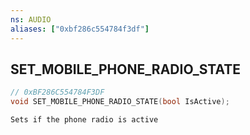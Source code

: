 ```yaml
---
ns: AUDIO
aliases: ["0xbf286c554784f3df"]
---
```

## SET_MOBILE_PHONE_RADIO_STATE

```c
// 0xBF286C554784F3DF
void SET_MOBILE_PHONE_RADIO_STATE(bool IsActive);
```

```
Sets if the phone radio is active
```
